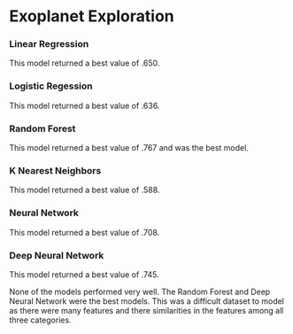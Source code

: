 # Exoplanet Exploration

### Linear Regression

This model returned a best value of .650.

### Logistic Regession

This model returned a best value of .636.

### Random Forest

This model returned a best value of .767 and was the best model.

### K Nearest Neighbors

This model returned a best value of .588.

### Neural Network

This model returned a best value of .708.

### Deep Neural Network

This model returned a best value of .745.


None of the models performed very well.  The Random Forest and Deep Neural Network were the best models.  This was a difficult dataset to model as there were many features and there similarities in the features among all three categories.